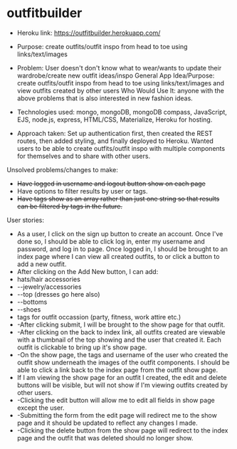 # outfitbuilder

* Heroku link: https://outfitbuilder.herokuapp.com/

* Purpose: create outfits/outfit inspo from head to toe using links/text/images 

* Problem: User doesn't don't know what to wear/wants to update their wardrobe/create new outfit ideas/inspo
General App Idea/Purpose: create outfits/outfit inspo from head to toe using links/text/images and view outfits created by other users
Who Would Use It: anyone with the above problems that is also interested in new fashion ideas.

* Technologies used: 
mongo, mongoDB, mongoDB compass, JavaScript, EJS, node.js, express, HTML/CSS, Materialize, Heroku for hosting.

* Approach taken: Set up authentication first, then created the REST routes, then added styling, and finally deployed to Heroku. Wanted users to be able to create outfits/outfit inspo with multiple components for themselves and to share with other users.

Unsolved problems/changes to make:
* ~~Have logged in username and logout button show on each page~~
* Have options to filter results by user or tags.
* ~~Have tags show as an array rather than just one string so that results can be filtered by tags in the future.~~

User stories:
* As a user, I click on the sign up button to create an account. Once I've done so, I should be able to click log in, enter my username and password, and log in to page. Once logged in, I should be brought to an index page where I can view all created outfits, to or click a button to add a new outfit. 
* After clicking on the Add New button, I can add:
* hats/hair accessories
* --jewelry/accessories
* --top (dresses go here also)
* --bottoms
* --shoes
* tags for outfit occassion (party, fitness, work attire etc.)
* -After clicking submit, I will be brought to the show page for that outfit.
* -After clicking on the back to index link, all outfits created are viewable with a thumbnail of the top showing and the user that created it. Each outfit is clickable to bring up it's show page.
* -On the show page, the tags and username of the user who created the outfit show underneath the images of the outfit components. I should be able to click a link back to the index page from the outfit show page.
* If I am viewing the show page for an outfit I created, the edit and delete buttons will be visible, but will not show if I'm viewing outfits created by other users.
* -Clicking the edit button will allow me to edit all fields in show page except the user. 
* -Submitting the form from the edit page will redirect me to the show page and it should be updated to reflect any changes I made.
* -Clicking the delete button from the show page will redirect to the index page and the outfit that was deleted should no longer show.